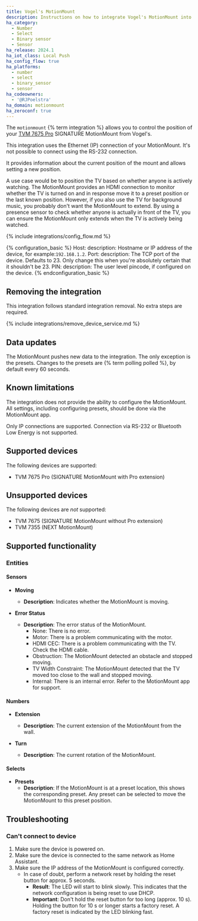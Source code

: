 ```yaml
---
title: Vogel's MotionMount
description: Instructions on how to integrate Vogel's MotionMount into Home Assistant.
ha_category:
  - Number
  - Select
  - Binary sensor
  - Sensor
ha_release: 2024.1
ha_iot_class: Local Push
ha_config_flow: true
ha_platforms:
  - number
  - select
  - binary_sensor
  - sensor
ha_codeowners:
  - '@RJPoelstra'
ha_domain: motionmount
ha_zeroconf: true
---
```


The `motionmount` {% term integration %} allows you to control the position of your [TVM 7675 Pro](https://www.vogels.com/p/tvm-7675-pro-motorized-tv-wall-mount-black) SIGNATURE MotionMount from Vogel's.

This integration uses the Ethernet (IP) connection of your MotionMount. It's not possible to connect using the RS-232 connection.

It provides information about the current position of the mount and allows setting a new position.

A use case would be to position the TV based on whether anyone is actively watching. The MotionMount provides an HDMI connection to monitor whether the TV is turned on and in response move it to a preset position or the last known position. However, if you also use the TV for background music, you probably don't want the MotionMount to extend. By using a presence sensor to check whether anyone is actually in front of the TV, you can ensure the MotionMount only extends when the TV is actively being watched.

{% include integrations/config_flow.md %}

{% configuration_basic %}
Host:
  description: Hostname or IP address of the device, for example:`192.168.1.2`.
Port:
  description: The TCP port of the device. Defaults to 23. Only change this when you're absolutely certain that it shouldn't be 23.
PIN:
  description: The user level pincode, if configured on the device.
{% endconfiguration_basic %}

## Removing the integration

This integration follows standard integration removal. No extra steps are required.

{% include integrations/remove_device_service.md %}

## Data updates

The MotionMount pushes new data to the integration.
The only exception is the presets. Changes to the presets are {% term polling polled %}, by default every 60 seconds.

## Known limitations

The integration does not provide the ability to configure the MotionMount.
All settings, including configuring presets, should be done via the MotionMount app.

Only IP connections are supported. Connection via RS-232 or Bluetooth Low Energy is not supported.

## Supported devices

The following devices are supported:

- TVM 7675 Pro (SIGNATURE MotionMount with Pro extension)

## Unsupported devices

The following devices are *not* supported:

- TVM 7675 (SIGNATURE MotionMount without Pro extension)
- TVM 7355 (NEXT MotionMount)

## Supported functionality

### Entities

#### Sensors

- **Moving**
  - **Description**: Indicates whether the MotionMount is moving.

- **Error Status**
  - **Description**: The error status of the MotionMount.
    - None: There is no error.
    - Motor: There is a problem communicating with the motor.
    - HDMI CEC: There is a problem communicating with the TV. Check the HDMI cable.
    - Obstruction: The MotionMount detected an obstacle and stopped moving.
    - TV Width Constraint: The MotionMount detected that the TV moved too close to the wall and stopped moving.
    - Internal: There is an internal error. Refer to the MotionMount app for support.

#### Numbers

- **Extension**
  - **Description**: The current extension of the MotionMount from the wall.

- **Turn**
  - **Description**: The current rotation of the MotionMount.

#### Selects

- **Presets**
  - **Description**: If the MotionMount is at a preset location, this shows the corresponding preset.
        Any preset can be selected to move the MotionMount to this preset position.

## Troubleshooting

### Can't connect to device

1. Make sure the device is powered on.
2. Make sure the device is connected to the same network as Home Assistant.
3. Make sure the IP address of the MotionMount is configured correctly.
    - In case of doubt, perform a network reset by holding the reset button for approx. 5 seconds.
      - **Result**: The LED will start to blink slowly. This indicates that the network configuration is being reset to use DHCP.
      - **Important**: Don't hold the reset button for too long (approx. 10 s). Holding the button for 10 s or longer starts a factory reset. A factory reset is indicated by the LED blinking fast.

